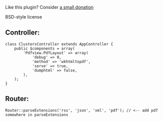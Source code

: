 Like this plugin? Consider [a small donation](https://flattr.com/thing/68756/cakephp-rest-plugin)

BSD-style license

## Controller:

    class ClustersController extends AppController {
        public $components = array(
            'Pdfview.PdfLayout' => array(
                'debug' => 0,
                'method' => 'wkhtmltopdf',
                'serve' => true,
                'dumphtml' => false,
            ),
        );
    }

## Router:
    Router::parseExtensions('rss', 'json', 'xml', 'pdf'); // <-- add pdf somewhere in parseExtensions

